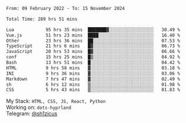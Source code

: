 <!--START_SECTION:waka-->

```txt
From: 09 February 2022 - To: 15 November 2024

Total Time: 289 hrs 51 mins

Lua            95 hrs 35 mins  ███████▓░░░░░░░░░░░░░░░░░   30.49 %
Vue.js         51 hrs 23 mins  ████░░░░░░░░░░░░░░░░░░░░░   16.40 %
Other          23 hrs 36 mins  ██░░░░░░░░░░░░░░░░░░░░░░░   07.53 %
TypeScript     21 hrs 6 mins   █▓░░░░░░░░░░░░░░░░░░░░░░░   06.73 %
JavaScript     20 hrs 53 mins  █▓░░░░░░░░░░░░░░░░░░░░░░░   06.66 %
conf           15 hrs 25 mins  █▒░░░░░░░░░░░░░░░░░░░░░░░   04.92 %
Bash           13 hrs 51 mins  █░░░░░░░░░░░░░░░░░░░░░░░░   04.42 %
HTML           9 hrs 58 mins   ▓░░░░░░░░░░░░░░░░░░░░░░░░   03.18 %
INI            9 hrs 36 mins   ▓░░░░░░░░░░░░░░░░░░░░░░░░   03.06 %
Markdown       7 hrs 47 mins   ▓░░░░░░░░░░░░░░░░░░░░░░░░   02.49 %
sh             6 hrs 12 mins   ▒░░░░░░░░░░░░░░░░░░░░░░░░   01.98 %
CSS            5 hrs 43 mins   ▒░░░░░░░░░░░░░░░░░░░░░░░░   01.83 %
```

<!--END_SECTION:waka-->
My Stack: `HTML, CSS, JS, React, Python` <br>
Working on: `dots-hyprland` <br>
Telegram: [@sh1zicus](https://t.me/sh1zicus) 

